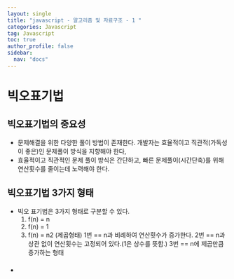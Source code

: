 ```yaml
---
layout: single
title: "javascript - 알고리즘 및 자료구조 - 1 "
categories: Javascript
tag: Javascript
toc: true
author_profile: false
sidebar:
  nav: "docs"
---
```


# 빅오표기법

## 빅오표기법의 중요성
- 문제해결을 위한 다양한 풀이 방법이 존재한다. 개발자는 효율적이고 직관적(가독성이 좋은)인 문제풀이 방식을 지향해야 한다,
- 효율적이고 직관적인 문제 풀이 방식은 간단하고, 빠른 문제풀이(시간단축)를 위해 연산횟수를 줄이는데 노력해야 한다.

## 빅오표기법 3가지 형태
- 빅오 표기법은 3가지 형태로 구분할 수 있다.
  1. f(n) = n 
  2. f(n) = 1
  3. f(n) = n2 (제곱형태)
  1번 ==  n과 비례하여 연산횟수가 증가한다.
  2번 ==  n과 상관 없이 연산횟수는 고정되어 있다.(1은 상수를 뜻함.)
  3번 ==  n에 제곱만큼 증가하는 형태

###

- 
